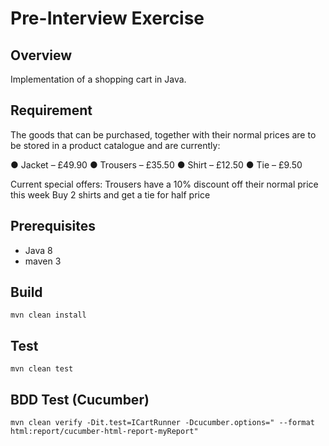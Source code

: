# Pre-Interview Exercise

## Overview
Implementation of a shopping cart in Java.

## Requirement
The goods that can be purchased, together with their normal prices are to be stored in a
product catalogue and are currently:

● Jacket – £49.90
● Trousers – £35.50
● Shirt – £12.50
● Tie – £9.50

Current special offers:
    Trousers have a 10% discount off their normal price this week
    Buy 2 shirts and get a tie for half price

## Prerequisites
- Java 8
- maven 3

## Build
`mvn clean install`

## Test
`mvn clean test`

## BDD Test (Cucumber)
`mvn clean verify -Dit.test=ICartRunner -Dcucumber.options=" --format html:report/cucumber-html-report-myReport"`
